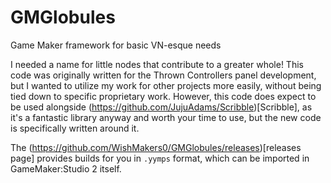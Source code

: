 # GMGlobules
Game Maker framework for basic VN-esque needs


I needed a name for little nodes that contribute to a greater whole!
This code was originally written for the Thrown Controllers panel development, but I wanted to utilize my work for other projects more easily, without being tied down to specific proprietary work.
However, this code does expect to be used alongside (https://github.com/JujuAdams/Scribble)[Scribble], as it's a fantastic library anyway and worth your time to use, but the new code is specifically written around it.

The (https://github.com/WishMakers0/GMGlobules/releases)[releases page] provides builds for you in `.yymps` format, which can be imported in GameMaker:Studio 2 itself.